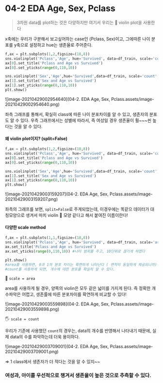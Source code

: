 # 04-2 EDA Age, Sex, Pclass

> 3차원 data를 plot하는 것은 다양하지만 여기서 우리는 :violin: violin plot을 사용한다

x축에는 우리가 구분해서 보고싶어하는 case인 (Pclass, Sex)이고, 그에따른 나이 분포를 y축으로 설정하고 hue는 생존율로 주어준다.

```python
f,ax = plt.subplots(1,2,figsize=(18,8))
sns.violinplot('Pclass','Age', hue='Survived', data=df_train, scale='count', split=True, ax=ax[0])
ax[0].set_title('Pclass and Age vs Survived')
ax[0].set_yticks(range(0,110,10))

sns.violinplot('Sex','Age',hue='Survived',data=df_train, scale='count',split=True, ax=ax[1])
ax[1].set_title('Sex and Age vs Survived')
ax[1].set_yticks(range(0,110,10))
plt.show()
```

![image-20210429002954640](04-2. EDA Age, Sex, Pclass.assets/image-20210429002954640.png)

좌측 그래프를 통해서, 확실히 class에 따른 나이 분포차이를 알 수 있고, 생존자의 분포도 알 수 있다. 우측 그래프에서는 성별에 따라서, 즉 여성일 경우 생존율이 훨~~~씬 높다는 것을 알 수 있다.



#### 왜 violin plot이지? (split=False)

```python
f,ax = plt.subplots(1,2,figsize=(18,8))
sns.violinplot('Pclass','Age', hue='Survived', data=df_train, scale='count', split=False, ax=ax[0])
ax[0].set_title('Pclass and Age vs Survived')
ax[0].set_yticks(range(0,110,10))

sns.violinplot('Sex','Age',hue='Survived',data=df_train, scale='count',split=True, ax=ax[1])
ax[1].set_title('Sex and Age vs Survived')
ax[1].set_yticks(range(0,110,10))
plt.show()
```

![image-20210429003159207](04-2. EDA Age, Sex, Pclass.assets/image-20210429003159207.png)

좌측의 그래프를 보면, `split=False`로 주게되었는데, 이경우에는 똑같으 데이터가 대칭모양으로 생겨서 마치 violin :violin: 모양 같다고 해서 붙여진 이름이란다!

#### 다양한 scale method

```python
f,ax = plt.subplots(1,1,figsize=(18,8))
sns.violinplot('Pclass','Age', hue='Survived', data=df_train, scale='area', split=True)
ax.set_title('Pclass and Age vs Survived')
ax.set_yticks(range(0,110,10)) #나이 범위를 주고, 10단위로 끊기게 하였다

plt.show()
#area를 사용하면, 0과 1의 분포 차이는 확연하게 나타난다 ( 면적이 동일하게 제공되니까) 하지만, 개별 개수의 차이를 알기는 어렵다
#count를 사용하게 되면, 개수에 대한 분포를 확실히 알 수 있다.
```

:maple_leaf: `scale = area`

area를 사용하게 될 경우, 양쪽의 violin은 모두 같은 넓이를 가지게 된다. 즉 정확한 개수파악은 어렵고, 생존률에 따른 분포차이를 확연하게 비교할 수 있다!

![image-20210429003559898](04-2. EDA Age, Sex, Pclass.assets/image-20210429003559898.png)

:raised_hand_with_fingers_splayed: `scale = count`

우리가 기존에 사용했던 `count`의 경우는, data의 개수를 반영해서 나타내기 때문에, 실제 data의 수를 파악하는데 더욱 용이하다.

![image-20210429003709001](04-2. EDA Age, Sex, Pclass.assets/image-20210429003709001.png)

=> 1 class에서 생존자가 더 적다는 것을 알 수 있지~~

### 여성과, 아이를 우선적으로 챙겨서 생존율이 높은 것으로 추측할 수 있다. 

